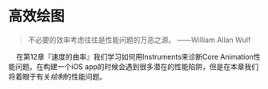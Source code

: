 # 高效绘图

> 不必要的效率考虑往往是性能问题的万恶之源。
> ——William Allan Wulf

&nbsp;&nbsp;&nbsp;&nbsp;在第12章『速度的曲率』我们学习如何用Instruments来诊断Core Animation性能问题。在构建一个iOS app的时候会遇到很多潜在的性能陷阱，但是在本章我们将着眼于有关*绘制*的性能问题。
